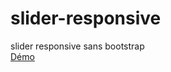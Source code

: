 # slider-responsive
slider responsive sans bootstrap<br>
<a href="http://www.samitlili.com/API/slider-responsive/">Démo</a>
